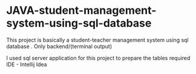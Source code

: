 # JAVA-student-management-system-using-sql-database
This project is basically a student-teacher management system using sql database . Only backend/(terminal output)


I used sql server application for this project to prepare the tables required
IDE - Intellij Idea


